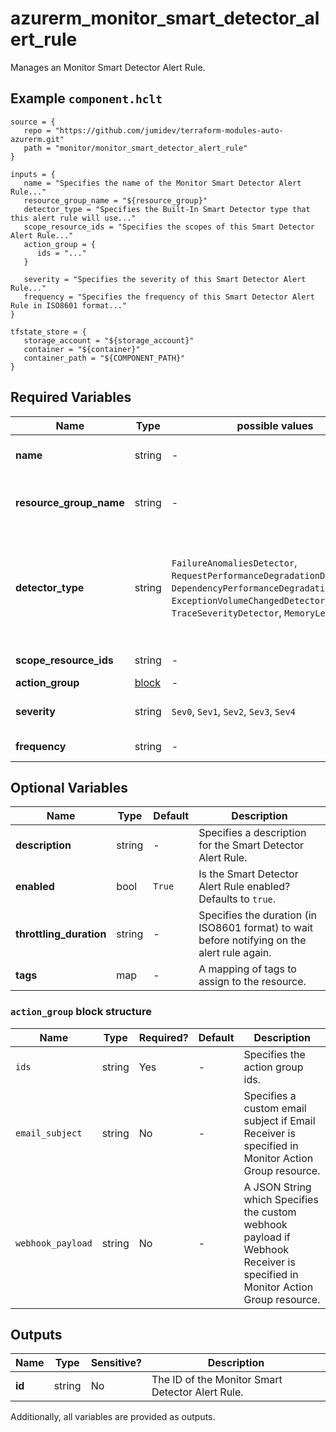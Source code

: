 # azurerm_monitor_smart_detector_alert_rule

Manages an Monitor Smart Detector Alert Rule.

## Example `component.hclt`

```hcl
source = {
   repo = "https://github.com/jumidev/terraform-modules-auto-azurerm.git"   
   path = "monitor/monitor_smart_detector_alert_rule"   
}

inputs = {
   name = "Specifies the name of the Monitor Smart Detector Alert Rule..."   
   resource_group_name = "${resource_group}"   
   detector_type = "Specifies the Built-In Smart Detector type that this alert rule will use..."   
   scope_resource_ids = "Specifies the scopes of this Smart Detector Alert Rule..."   
   action_group = {
      ids = "..."      
   }
   
   severity = "Specifies the severity of this Smart Detector Alert Rule..."   
   frequency = "Specifies the frequency of this Smart Detector Alert Rule in ISO8601 format..."   
}

tfstate_store = {
   storage_account = "${storage_account}"   
   container = "${container}"   
   container_path = "${COMPONENT_PATH}"   
}

```

## Required Variables

| Name | Type |  possible values |  Description |
| ---- | --------- |  ----------- | ----------- |
| **name** | string |  -  |  Specifies the name of the Monitor Smart Detector Alert Rule. Changing this forces a new resource to be created. | 
| **resource_group_name** | string |  -  |  Specifies the name of the resource group in which the Monitor Smart Detector Alert Rule should exist. Changing this forces a new resource to be created. | 
| **detector_type** | string |  `FailureAnomaliesDetector`, `RequestPerformanceDegradationDetector`, `DependencyPerformanceDegradationDetector`, `ExceptionVolumeChangedDetector`, `TraceSeverityDetector`, `MemoryLeakDetector`  |  Specifies the Built-In Smart Detector type that this alert rule will use. Currently the only possible values are `FailureAnomaliesDetector`, `RequestPerformanceDegradationDetector`, `DependencyPerformanceDegradationDetector`, `ExceptionVolumeChangedDetector`, `TraceSeverityDetector`, `MemoryLeakDetector`. | 
| **scope_resource_ids** | string |  -  |  Specifies the scopes of this Smart Detector Alert Rule. | 
| **action_group** | [block](#action_group-block-structure) |  -  |  An `action_group` block. | 
| **severity** | string |  `Sev0`, `Sev1`, `Sev2`, `Sev3`, `Sev4`  |  Specifies the severity of this Smart Detector Alert Rule. Possible values are `Sev0`, `Sev1`, `Sev2`, `Sev3` or `Sev4`. | 
| **frequency** | string |  -  |  Specifies the frequency of this Smart Detector Alert Rule in ISO8601 format. | 

## Optional Variables

| Name | Type |  Default  |  Description |
| ---- | --------- |  ----------- | ----------- |
| **description** | string |  -  |  Specifies a description for the Smart Detector Alert Rule. | 
| **enabled** | bool |  `True`  |  Is the Smart Detector Alert Rule enabled? Defaults to `true`. | 
| **throttling_duration** | string |  -  |  Specifies the duration (in ISO8601 format) to wait before notifying on the alert rule again. | 
| **tags** | map |  -  |  A mapping of tags to assign to the resource. | 

### `action_group` block structure

| Name | Type | Required? | Default | Description |
| ---- | ---- | --------- | ------- | ----------- |
| `ids` | string | Yes | - | Specifies the action group ids. |
| `email_subject` | string | No | - | Specifies a custom email subject if Email Receiver is specified in Monitor Action Group resource. |
| `webhook_payload` | string | No | - | A JSON String which Specifies the custom webhook payload if Webhook Receiver is specified in Monitor Action Group resource. |



## Outputs

| Name | Type | Sensitive? | Description |
| ---- | ---- | --------- | --------- |
| **id** | string | No  | The ID of the Monitor Smart Detector Alert Rule. | 

Additionally, all variables are provided as outputs.
